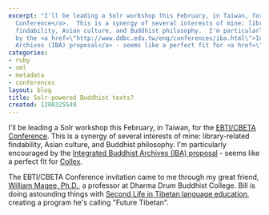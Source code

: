 ```yaml
---
excerpt: "I'll be leading a Solr workshop this February, in Taiwan, for the <a href=\"http://www.ddbc.edu.tw/eng/conferences/ebti-cbeta.html\">EBTI/CBETA
  Conference</a>.  This is a synergy of several interests of mine: library-related
  findability, Asian culture, and Buddhist philosophy.  I'm particularly encouraged
  by the <a href=\"http://www.ddbc.edu.tw/eng/conferences/iba.html\">Integrated Buddhist
  Archives (IBA) proposal</a> - seems like a perfect fit for <a href=\"http://www.patacriticism.org/collex/\">Collex</a>.\r\n\r"
categories:
- ruby
- xml
- metadata
- conferences
layout: blog
title: Solr-powered Buddhist texts?
created: 1200325549
---
```

I'll be leading a Solr workshop this February, in Taiwan, for the <a href="http://www.ddbc.edu.tw/eng/conferences/ebti-cbeta.html">EBTI/CBETA Conference</a>.  This is a synergy of several interests of mine: library-related findability, Asian culture, and Buddhist philosophy.  I'm particularly encouraged by the <a href="http://www.ddbc.edu.tw/eng/conferences/iba.html">Integrated Buddhist Archives (IBA) proposal</a> - seems like a perfect fit for <a href="http://www.patacriticism.org/collex/">Collex</a>.

The EBTI/CBETA Conference invitation came to me through my great friend, <a href="http://elib.ddbc.edu.tw/~magee/">William Magee, Ph.D.</a>, a professor at Dharma Drum Buddhist College.  Bill is doing astounding things with <a href="http://wam7c.blip.tv/">Second Life in Tibetan language education</a>, creating a program he's calling "Future Tibetan".
